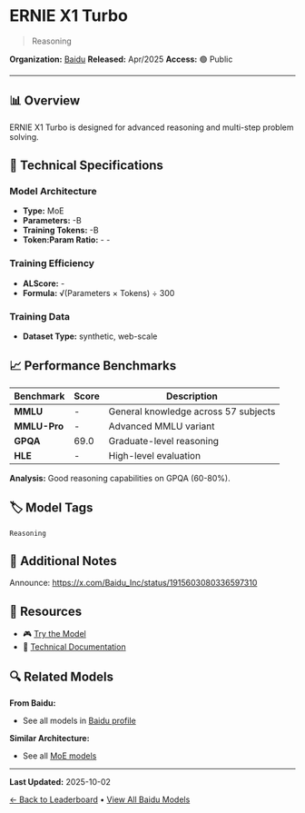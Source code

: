 # ERNIE X1 Turbo

> Reasoning

**Organization:** [Baidu](../../labs/baidu.md)
**Released:** Apr/2025
**Access:** 🟢 Public

---

## 📊 Overview

ERNIE X1 Turbo is designed for advanced reasoning and multi-step problem solving.

## 🔧 Technical Specifications

### Model Architecture
- **Type:** MoE
- **Parameters:** -B
- **Training Tokens:** -B
- **Token:Param Ratio:** - -

### Training Efficiency
- **ALScore:** -
- **Formula:** √(Parameters × Tokens) ÷ 300

### Training Data
- **Dataset Type:** synthetic, web-scale

## 📈 Performance Benchmarks

| Benchmark | Score | Description |
|-----------|-------|-------------|
| **MMLU** | - | General knowledge across 57 subjects |
| **MMLU-Pro** | - | Advanced MMLU variant |
| **GPQA** | 69.0 | Graduate-level reasoning |
| **HLE** | - | High-level evaluation |

**Analysis:** Good reasoning capabilities on GPQA (60-80%).

## 🏷️ Model Tags

`Reasoning`

## 📝 Additional Notes

Announce: https://x.com/Baidu_Inc/status/1915603080336597310

## 🔗 Resources

- 🎮 [Try the Model](https://huggingface.co/spaces/PaddlePaddle/ernie_x1_turbo_demo)
- 📄 [Technical Documentation](https://www.prnewswire.com/news-releases/baidu-launches-ernie-4-5-turbo-ernie-x1-turbo-and-new-suite-of-ai-tools-to-empower-developers-and-supercharge-ai-innovation-302438584.html)

## 🔍 Related Models

**From Baidu:**
- See all models in [Baidu profile](../../labs/baidu.md)

**Similar Architecture:**
- See all [MoE models](../../architectures/moe.md)

---

**Last Updated:** 2025-10-02

[← Back to Leaderboard](../../README.md) • [View All Baidu Models](../../labs/baidu.md)
